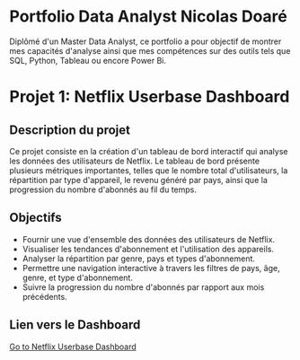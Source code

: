 # Portfolio Data Analyst Nicolas Doaré
 Diplômé d'un Master Data Analyst, ce portfolio a pour objectif de montrer mes capacités d'analyse ainsi que mes compétences sur des outils tels que SQL, Python, Tableau ou encore Power Bi.

# Projet 1: Netflix Userbase Dashboard

## Description du projet
Ce projet consiste en la création d'un tableau de bord interactif qui analyse les données des utilisateurs de Netflix. Le tableau de bord présente plusieurs métriques importantes, telles que le nombre total d'utilisateurs, la répartition par type d'appareil, le revenu généré par pays, ainsi que la progression du nombre d'abonnés au fil du temps.

## Objectifs

- Fournir une vue d'ensemble des données des utilisateurs de Netflix.
- Visualiser les tendances d'abonnement et l'utilisation des appareils.
- Analyser la répartition par genre, pays et types d'abonnement.
- Permettre une navigation interactive à travers les filtres de pays, âge, genre, et type d'abonnement.
- Suivre la progression du nombre d'abonnés par rapport aux mois précédents.

## Lien vers le Dashboard

[Go to Netflix Userbase Dashboard](https://public.tableau.com/views/Netflixusersanalysis_17296086975660/Tableaudebord3?:language=fr-FR&:sid=&:redirect=auth&:display_count=n&:origin=viz_share_link)

